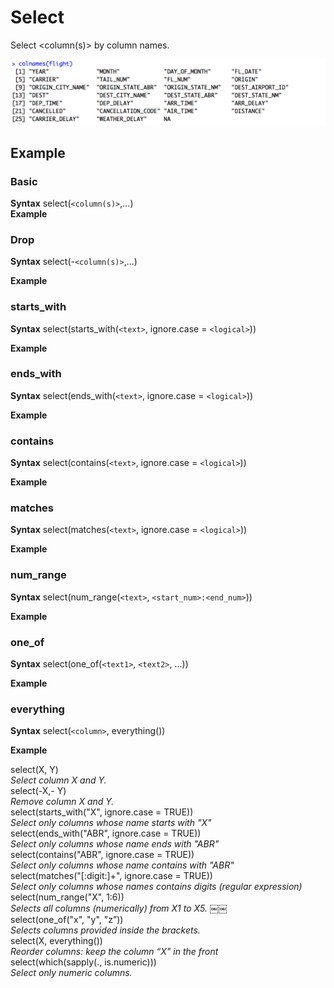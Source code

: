 # Select

Select <column(s)> by column names.

![column names](flight-colnames.png)


## Example

### Basic

**Syntax**
select(```<column(s)>```,...)  
**Example**

### Drop

**Syntax**
select(-```<column(s)>```,...)  

**Example**

### starts_with

**Syntax**
select(starts_with(```<text>```, ignore.case = ```<logical>```))  


**Example**

### ends_with

**Syntax**
select(ends_with(```<text>```, ignore.case = ```<logical>```)) 

**Example**

### contains

**Syntax**
select(contains(```<text>```, ignore.case = ```<logical>```))  


**Example**

### matches

**Syntax**
select(matches(```<text>```, ignore.case = ```<logical>```))  


**Example**

### num_range

**Syntax**
select(num_range(```<text>```, ```<start_num>:<end_num>```))  


**Example**

### one_of

**Syntax**
select(one_of(```<text1>```, ```<text2>```, ...))  



**Example**

### everything

**Syntax**
select(```<column>```, everything())  


**Example**



 select(X, Y)  
 _Select column X and Y._  
 select(-X,- Y)  
_Remove column X and Y._    
select(starts_with("X", ignore.case = TRUE))  
_Select only columns whose name starts with "X"_  
select(ends_with("ABR", ignore.case = TRUE))  
_Select only columns whose name ends with "ABR"_  
select(contains("ABR", ignore.case = TRUE))  
_Select only columns whose name contains with "ABR"_  
select(matches("[:digit:]+", ignore.case = TRUE))  
_Select only columns whose names contains digits (regular expression)_
select(num_range("X", 1:6))  
_Selects all columns (numerically) from X1 to X5. ￼￼_  
select(one_of("x", "y", "z”))  
_Selects columns provided inside the brackets._  
select(X, everything())  
_Reorder columns: keep the column “X" in the front_  
select(which(sapply(., is.numeric)))  
_Select only numeric columns._  